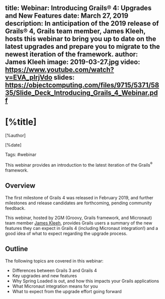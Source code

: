 title: Webinar: Introducing Grails® 4: Upgrades and New Features
date: March 27, 2019  
description: In anticipation of the 2019 release of Grails® 4, Grails team member, James Kleeh, hosts this webinar to bring you up to date on the latest upgrades and prepare you to migrate to the newest iteration of the framework. 
author: James Kleeh
image: 2019-03-27.jpg
video: https://www.youtube.com/watch?v=EVA_pIrjVdo
slides: https://objectcomputing.com/files/9715/5371/5835/Slide_Deck_Introducing_Grails_4_Webinar.pdf   
---

# [%title]

[%author]

[%date] 

Tags: #webinar

This webinar provides an introduction to the latest iteration of the Grails<sup>&reg;</sup> framework.

## Overview

The first milestone of Grails 4 was released in February 2019, and further milestones and release candidates are forthcoming, pending community feedback.

This webinar, hosted by 2GM (Groovy, Grails framework, and Micronaut) team member [James Kleeh](https://objectcomputing.com/products/2gm-team#kleeh), provides Grails users a summary of the new features they can expect in Grails 4 (including Micronaut integration!) and a good idea of what to expect regarding the upgrade process.

## Outline

The following topics are covered in this webinar:

- Differences between Grails 3 and Grails 4
- Key upgrades and new features
- Why Spring Loaded is out, and how this impacts your Grails applications
- What Micronaut integration means for you
- What to expect from the upgrade effort going forward
